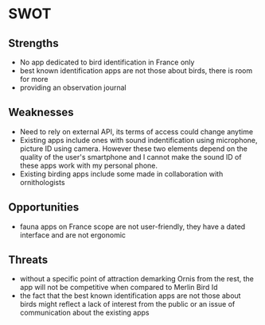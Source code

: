# SWOT

## Strengths

- No app dedicated to bird identification in France only
- best known identification apps are not those about birds, there is room for more
- providing an observation journal

## Weaknesses

- Need to rely on external API, its terms of access could change anytime
- Existing apps include ones with sound indentification using microphone, picture ID using camera. However these two elements depend on the quality of the user's smartphone and I cannot make the sound ID of these apps work with my personal phone.
- Existing birding apps include some made in collaboration with ornithologists

## Opportunities

- fauna apps on France scope are not user-friendly, they have a dated interface and are not ergonomic

## Threats

- without a specific point of attraction demarking Ornis from the rest, the app will not be competitive when compared to Merlin Bird Id
- the fact that the best known identification apps are not those about birds might reflect a lack of interest from the public or an issue of communication about the existing apps
